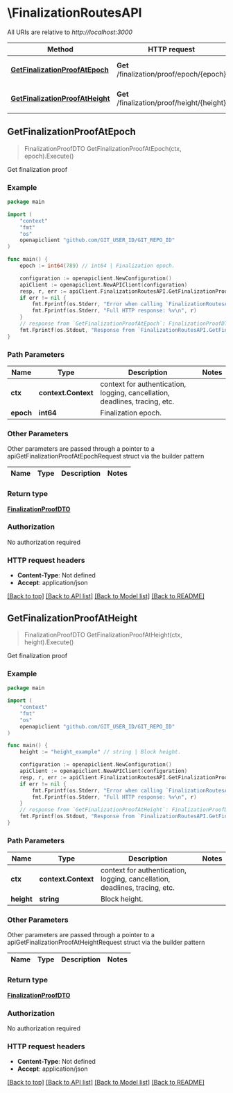# \FinalizationRoutesAPI

All URIs are relative to *http://localhost:3000*

Method | HTTP request | Description
------------- | ------------- | -------------
[**GetFinalizationProofAtEpoch**](FinalizationRoutesAPI.md#GetFinalizationProofAtEpoch) | **Get** /finalization/proof/epoch/{epoch} | Get finalization proof
[**GetFinalizationProofAtHeight**](FinalizationRoutesAPI.md#GetFinalizationProofAtHeight) | **Get** /finalization/proof/height/{height} | Get finalization proof



## GetFinalizationProofAtEpoch

> FinalizationProofDTO GetFinalizationProofAtEpoch(ctx, epoch).Execute()

Get finalization proof



### Example

```go
package main

import (
	"context"
	"fmt"
	"os"
	openapiclient "github.com/GIT_USER_ID/GIT_REPO_ID"
)

func main() {
	epoch := int64(789) // int64 | Finalization epoch.

	configuration := openapiclient.NewConfiguration()
	apiClient := openapiclient.NewAPIClient(configuration)
	resp, r, err := apiClient.FinalizationRoutesAPI.GetFinalizationProofAtEpoch(context.Background(), epoch).Execute()
	if err != nil {
		fmt.Fprintf(os.Stderr, "Error when calling `FinalizationRoutesAPI.GetFinalizationProofAtEpoch``: %v\n", err)
		fmt.Fprintf(os.Stderr, "Full HTTP response: %v\n", r)
	}
	// response from `GetFinalizationProofAtEpoch`: FinalizationProofDTO
	fmt.Fprintf(os.Stdout, "Response from `FinalizationRoutesAPI.GetFinalizationProofAtEpoch`: %v\n", resp)
}
```

### Path Parameters


Name | Type | Description  | Notes
------------- | ------------- | ------------- | -------------
**ctx** | **context.Context** | context for authentication, logging, cancellation, deadlines, tracing, etc.
**epoch** | **int64** | Finalization epoch. | 

### Other Parameters

Other parameters are passed through a pointer to a apiGetFinalizationProofAtEpochRequest struct via the builder pattern


Name | Type | Description  | Notes
------------- | ------------- | ------------- | -------------


### Return type

[**FinalizationProofDTO**](FinalizationProofDTO.md)

### Authorization

No authorization required

### HTTP request headers

- **Content-Type**: Not defined
- **Accept**: application/json

[[Back to top]](#) [[Back to API list]](../README.md#documentation-for-api-endpoints)
[[Back to Model list]](../README.md#documentation-for-models)
[[Back to README]](../README.md)


## GetFinalizationProofAtHeight

> FinalizationProofDTO GetFinalizationProofAtHeight(ctx, height).Execute()

Get finalization proof



### Example

```go
package main

import (
	"context"
	"fmt"
	"os"
	openapiclient "github.com/GIT_USER_ID/GIT_REPO_ID"
)

func main() {
	height := "height_example" // string | Block height.

	configuration := openapiclient.NewConfiguration()
	apiClient := openapiclient.NewAPIClient(configuration)
	resp, r, err := apiClient.FinalizationRoutesAPI.GetFinalizationProofAtHeight(context.Background(), height).Execute()
	if err != nil {
		fmt.Fprintf(os.Stderr, "Error when calling `FinalizationRoutesAPI.GetFinalizationProofAtHeight``: %v\n", err)
		fmt.Fprintf(os.Stderr, "Full HTTP response: %v\n", r)
	}
	// response from `GetFinalizationProofAtHeight`: FinalizationProofDTO
	fmt.Fprintf(os.Stdout, "Response from `FinalizationRoutesAPI.GetFinalizationProofAtHeight`: %v\n", resp)
}
```

### Path Parameters


Name | Type | Description  | Notes
------------- | ------------- | ------------- | -------------
**ctx** | **context.Context** | context for authentication, logging, cancellation, deadlines, tracing, etc.
**height** | **string** | Block height. | 

### Other Parameters

Other parameters are passed through a pointer to a apiGetFinalizationProofAtHeightRequest struct via the builder pattern


Name | Type | Description  | Notes
------------- | ------------- | ------------- | -------------


### Return type

[**FinalizationProofDTO**](FinalizationProofDTO.md)

### Authorization

No authorization required

### HTTP request headers

- **Content-Type**: Not defined
- **Accept**: application/json

[[Back to top]](#) [[Back to API list]](../README.md#documentation-for-api-endpoints)
[[Back to Model list]](../README.md#documentation-for-models)
[[Back to README]](../README.md)

